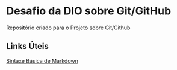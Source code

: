 # Desafio da DIO sobre Git/GitHub
Repositório criado para o Projeto sobre Git/Github

## Links Úteis
[Sintaxe Básica de Markdown](https://www.markdownguide.org/basic-syntax/)
